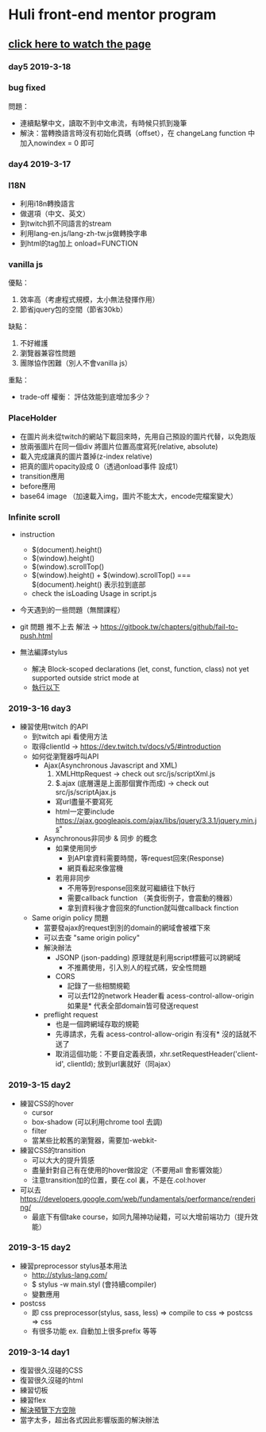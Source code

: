 # Huli front-end mentor program

## [click here to watch the page](https://jackersyu.github.io/front-end-learning/huli-1)


### day5 2019-3-18

### bug fixed 

問題：

- 連續點擊中文，讀取不到中文串流，有時候只抓到幾筆
- 解決：當轉換語言時沒有初始化頁碼（offset），在 changeLang function 中加入nowindex = 0 即可


### day4 2019-3-17


### I18N

- 利用i18n轉換語言
- 做選項（中文、英文）
- 到twitch抓不同語言的stream
- 利用lang-en.js/lang-zh-tw.js做轉換字串
- 到html的tag加上 onload=FUNCTION


### vanilla js

優點：
1. 效率高（考慮程式規模，太小無法發揮作用）
2. 節省jquery包的空間（節省30kb）

缺點：
1. 不好維護
2. 瀏覽器兼容性問題
3. 團隊協作困難（別人不會vanilla js）

重點：

- trade-off 權衡： 評估效能到底增加多少？ 



### PlaceHolder

- 在圖片尚未從twitch的網站下載回來時，先用自己預設的圖片代替，以免跑版
- 放兩張圖片在同一個div 將圖片位置高度寫死(relative, absolute)
- 載入完成讓真的圖片蓋掉(z-index relative)
- 把真的圖片opacity設成 0（透過onload事件 設成1）
- transition應用
- before應用
- base64 image （加速載入img，圖片不能太大，encode完檔案變大）
  
### Infinite scroll

- instruction 
  - $(document).height()
  - $(window).height()
  - $(window).scrollTop()
  - $(window).height() + $(window).scrollTop() === $(document).height() 表示拉到底部
  - check the isLoading Usage in script.js


- 今天遇到的一些問題（無關課程）
- git 問題 推不上去 解法 -> https://gitbook.tw/chapters/github/fail-to-push.html 
- 無法編譯stylus
  - 解决 Block-scoped declarations (let, const, function, class) not yet supported outside strict mode at
  - [執行以下](https://blog.csdn.net/tianlongtc/article/details/80230761)

  
### 2019-3-16 day3

- 練習使用twitch 的API
  - 到twitch api 看使用方法
  - 取得clientId -> https://dev.twitch.tv/docs/v5/#introduction
  - 如何從瀏覽器呼叫API
    - Ajax(Asynchronous Javascript and XML)
      1. XMLHttpRequest  -> check out src/js/scriptXml.js
      2. $.ajax (底層還是上面那個實作而成) -> check out src/js/scriptAjax.js
        - 寫url盡量不要寫死
        - html一定要include https://ajax.googleapis.com/ajax/libs/jquery/3.3.1/jquery.min.js"
    - Asynchronous非同步 & 同步 的概念
      - 如果使用同步
        - 到API拿資料需要時間，等request回來(Response)
        - 網頁看起來像當機
      - 若用非同步
        - 不用等到response回來就可繼續往下執行
        - 需要callback function （美食街例子，會震動的機器）
        - 拿到資料後才會回來的function就叫做callback finction
  - Same origin policy 問題
    - 當要發ajax的request到別的domain的網域會被襠下來
    - 可以去查 "same origin policy"
    - 解決辦法
      - JSONP (json-padding) 原理就是利用script標籤可以跨網域
        - 不推薦使用，引入別人的程式碼，安全性問題
      - CORS
        - 記錄了一些相關規範
        - 可以去f12的network Header看 acess-control-allow-origin 如果是* 代表全部domain皆可發送request
    - preflight request
      - 也是一個跨網域存取的規範
      - 先導請求，先看 acess-control-allow-origin 有沒有* 沒的話就不送了
      - 取消這個功能：不要自定義表頭，xhr.setRequestHeader('client-id', clientId); 放到url裏就好（同ajax）



### 2019-3-15 day2

- 練習CSS的hover
  - cursor
  - box-shadow (可以利用chrome tool 去調)
  - filter
  - 當某些比較舊的瀏覽器，需要加-webkit-
- 練習CSS的transition
  - 可以大大的提升質感
  - 盡量針對自己有在使用的hover做設定（不要用all 會影響效能）
  - 注意transition加的位置，要在.col 裏，不是在.col:hover
- 可以去 https://developers.google.com/web/fundamentals/performance/rendering/ 
  - 最底下有個take course，如同九陽神功祕籍，可以大增前端功力（提升效能）

### 2019-3-15 day2

- 練習preprocessor stylus基本用法
  - http://stylus-lang.com/
  - $ stylus -w main.styl (會持續compiler)
  - 變數應用
- postcss
  - 即 css preprocessor(stylus, sass, less) => compile to css => postcss => css
  - 有很多功能 ex. 自動加上很多prefix 等等


### 2019-3-14 day1

- 復習很久沒碰的CSS
- 復習很久沒碰的html
- 練習切板
- 練習flex
- [解決預覽下方空隙](https://www.cnblogs.com/JoannaQ/archive/2013/03/16/2962443.html)
- 當字太多，超出各式因此影響版面的解決辦法
  



